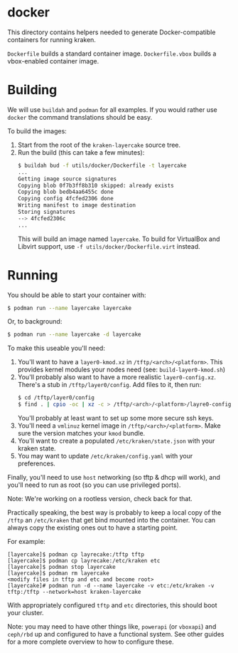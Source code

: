 # docker

This directory contains helpers needed to generate Docker-compatible containers for running kraken.

`Dockerfile` builds a standard container image.
`Dockerfile.vbox` builds a vbox-enabled container image.

# Building

We will use `buildah` and `podman` for all examples.  If you would rather use `docker` the command translations should be easy.

To build the images:

1. Start from the root of the `kraken-layercake` source tree.
2. Run the build (this can take a few minutes):
   ```bash
   $ buildah bud -f utils/docker/Dockerfile -t layercake
   ...
   Getting image source signatures
   Copying blob 0f7b3ff8b310 skipped: already exists  
   Copying blob bedb4aa6455c done  
   Copying config 4fcfed2306 done  
   Writing manifest to image destination
   Storing signatures
   --> 4fcfed2306c
   ...
   ```
   This will build an image named `layercake`.
   To build for VirtualBox and Libvirt support, use `-f utils/docker/Dockerfile.virt` instead.

# Running

You should be able to start your container with:

```bash
$ podman run --name layercake layercake
```

Or, to background:
```bash
$ podman run --name layercake -d layercake
```

To make this useable you'll need:
1. You'll want to have a `layer0-kmod.xz` in `/tftp/<arch>/<platform>`.  This provides kernel modules your nodes need (see: `build-layer0-kmod.sh`)
2. You'll probably also want to have a more realistic `layer0-config.xz`.  There's a stub in `/tftp/layer0/config`.  Add files to it, then run:
   ```bash
   $ cd /tftp/layer0/config
   $ find . | cpio -oc | xz -c > /tftp/<arch>/<platform>/layre0-config.xz
   ```
   You'll probably at least want to set up some more secure ssh keys.
3. You'll need a `vmlinuz` kernel image in `/tftp/<arch>/<platform>`.  Make sure the version matches your `kmod` bundle.
4. You'll want to create a populated `/etc/kraken/state.json` with your kraken state.
5. You may want to update `/etc/kraken/config.yaml` with your preferences.

Finally, you'll need to use `host` networking (so tftp & dhcp will work), and you'll need to run as root (so you can use privileged ports).

Note: We're working on a rootless version, check back for that.

Practically speaking, the best way is probably to keep a local copy of the `/tftp` an `/etc/kraken` that get bind mounted into the container.  You can always copy the existing ones out to have a starting point.

For example:
```
[layercake]$ podman cp layrecake:/tftp tftp
[layercake]$ podman cp layrecake:/etc/kraken etc
[layercake]$ podman stop layercake
[layercake]$ podman rm layercake
<modify files in tftp and etc and become root>
[layercake]# podman run -d --name layercake -v etc:/etc/kraken -v tftp:/tftp --network=host kraken-layercake
```

With appropriately configured `tftp` and `etc` directories, this should boot your cluster.

Note: you may need to have other things like, `powerapi` (or `vboxapi`) and `ceph/rbd` up and configured to have a functional system. See other guides for a more complete overview to how to configure these.
